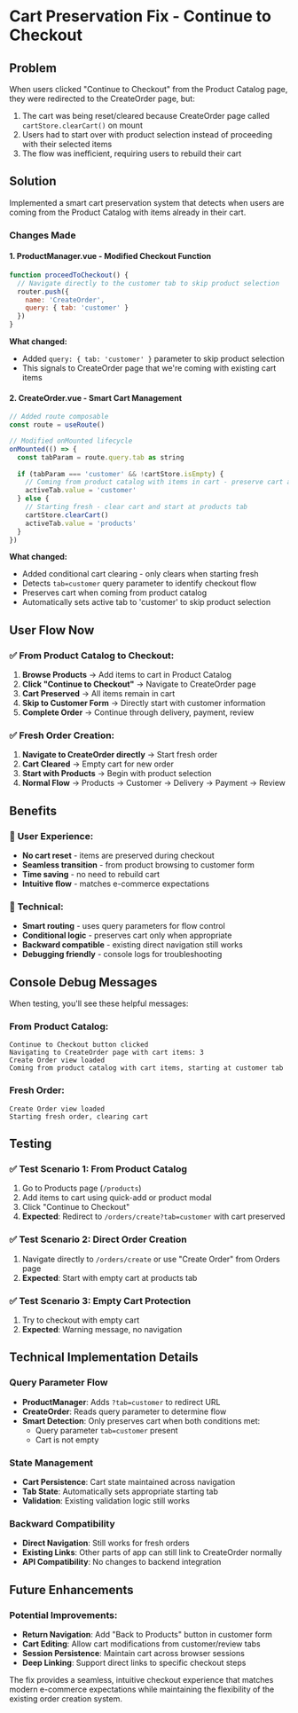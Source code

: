# Cart Preservation Fix - Continue to Checkout

## Problem
When users clicked "Continue to Checkout" from the Product Catalog page, they were redirected to the CreateOrder page, but:
1. The cart was being reset/cleared because CreateOrder page called `cartStore.clearCart()` on mount
2. Users had to start over with product selection instead of proceeding with their selected items
3. The flow was inefficient, requiring users to rebuild their cart

## Solution
Implemented a smart cart preservation system that detects when users are coming from the Product Catalog with items already in their cart.

### Changes Made

#### 1. ProductManager.vue - Modified Checkout Function
```javascript
function proceedToCheckout() {
  // Navigate directly to the customer tab to skip product selection
  router.push({ 
    name: 'CreateOrder', 
    query: { tab: 'customer' } 
  })
}
```

**What changed:**
- Added `query: { tab: 'customer' }` parameter to skip product selection
- This signals to CreateOrder page that we're coming with existing cart items

#### 2. CreateOrder.vue - Smart Cart Management
```javascript
// Added route composable
const route = useRoute()

// Modified onMounted lifecycle
onMounted(() => {
  const tabParam = route.query.tab as string
  
  if (tabParam === 'customer' && !cartStore.isEmpty) {
    // Coming from product catalog with items in cart - preserve cart and skip to customer tab
    activeTab.value = 'customer'
  } else {
    // Starting fresh - clear cart and start at products tab
    cartStore.clearCart()
    activeTab.value = 'products'
  }
})
```

**What changed:**
- Added conditional cart clearing - only clears when starting fresh
- Detects `tab=customer` query parameter to identify checkout flow
- Preserves cart when coming from product catalog
- Automatically sets active tab to 'customer' to skip product selection

## User Flow Now

### ✅ **From Product Catalog to Checkout:**
1. **Browse Products** → Add items to cart in Product Catalog
2. **Click "Continue to Checkout"** → Navigate to CreateOrder page
3. **Cart Preserved** → All items remain in cart
4. **Skip to Customer Form** → Directly start with customer information
5. **Complete Order** → Continue through delivery, payment, review

### ✅ **Fresh Order Creation:**
1. **Navigate to CreateOrder directly** → Start fresh order
2. **Cart Cleared** → Empty cart for new order
3. **Start with Products** → Begin with product selection
4. **Normal Flow** → Products → Customer → Delivery → Payment → Review

## Benefits

### 🎯 **User Experience:**
- **No cart reset** - items are preserved during checkout
- **Seamless transition** - from product browsing to customer form
- **Time saving** - no need to rebuild cart
- **Intuitive flow** - matches e-commerce expectations

### 🔧 **Technical:**
- **Smart routing** - uses query parameters for flow control
- **Conditional logic** - preserves cart only when appropriate
- **Backward compatible** - existing direct navigation still works
- **Debugging friendly** - console logs for troubleshooting

## Console Debug Messages

When testing, you'll see these helpful messages:

### From Product Catalog:
```
Continue to Checkout button clicked
Navigating to CreateOrder page with cart items: 3
Create Order view loaded
Coming from product catalog with cart items, starting at customer tab
```

### Fresh Order:
```
Create Order view loaded
Starting fresh order, clearing cart
```

## Testing

### ✅ **Test Scenario 1: From Product Catalog**
1. Go to Products page (`/products`)
2. Add items to cart using quick-add or product modal
3. Click "Continue to Checkout"
4. **Expected**: Redirect to `/orders/create?tab=customer` with cart preserved

### ✅ **Test Scenario 2: Direct Order Creation**
1. Navigate directly to `/orders/create` or use "Create Order" from Orders page
2. **Expected**: Start with empty cart at products tab

### ✅ **Test Scenario 3: Empty Cart Protection**
1. Try to checkout with empty cart
2. **Expected**: Warning message, no navigation

## Technical Implementation Details

### Query Parameter Flow
- **ProductManager**: Adds `?tab=customer` to redirect URL
- **CreateOrder**: Reads query parameter to determine flow
- **Smart Detection**: Only preserves cart when both conditions met:
  - Query parameter `tab=customer` present
  - Cart is not empty

### State Management
- **Cart Persistence**: Cart state maintained across navigation
- **Tab State**: Automatically sets appropriate starting tab
- **Validation**: Existing validation logic still works

### Backward Compatibility
- **Direct Navigation**: Still works for fresh orders
- **Existing Links**: Other parts of app can still link to CreateOrder normally
- **API Compatibility**: No changes to backend integration

## Future Enhancements

### Potential Improvements:
- **Return Navigation**: Add "Back to Products" button in customer form
- **Cart Editing**: Allow cart modifications from customer/review tabs
- **Session Persistence**: Maintain cart across browser sessions
- **Deep Linking**: Support direct links to specific checkout steps

The fix provides a seamless, intuitive checkout experience that matches modern e-commerce expectations while maintaining the flexibility of the existing order creation system.